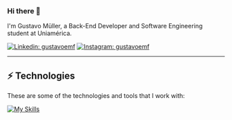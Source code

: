 ### Hi there 👋

I'm Gustavo Müller, a Back-End Developer and Software Engineering student at Uniamérica.

[![Linkedin: gustavoemf](https://img.shields.io/badge/-Linkedin-blue?style=flat-square&logo=Linkedin&logoColor=white&link=https://www.linkedin.com/in/gustavoemf/)](https://www.linkedin.com/in/gustavoemf/)
[![Instagram: gustavoemf](https://img.shields.io/badge/-Instagram-c13584?style=flat-square&logo=Instagram&logoColor=white&link=https://www.instagram.com/gustavoemf/)](https://www.instagram.com/gustavoemf/)
____

## ⚡ Technologies

These are some of the technologies and tools that I work with:

[![My Skills](https://skillicons.dev/icons?i=java,py,spring,postgres,gradle,maven,linux,docker,kafka&perline=3)](https://skillicons.dev)

